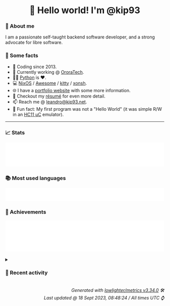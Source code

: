 <!-- README template, populated using this action:
     https://github.com/kip93/kip93/blob/main/.github/workflows/readme.yml. -->

<h1 align="center">👋 Hello world! I'm @kip93</h1> <!-- LOGIN => username -->

### 👤 About me

I am a passionate self-taught backend software developer, and a strong advocate for libre software.


### 💬 Some facts

* 📅 Coding since 2013.
* 💼 Currently working @ [OroraTech](https://ororatech.com/).
* 👨‍💻 [Python](https://github.com/search?q=user%3Akip93&l=python) is ❤️. <!-- LOGIN => username -->
* 💻 [NixOS](https://github.com/NixOS/) /
     [Awesome](https://github.com/awesomeWM/) /
     [kitty](https://github.com/kovidgoyal/kitty/) /
     [xonsh](https://github.com/xonsh/).
* 🌐 I have a [portfolio website](https://kip93.net/) with some more information.
* 📝 Checkout my [résumé](https://kip93.net/resume/) for even more detail.
* 📫 Reach me @ [leandro@kip93.net](mailto:leandro@kip93.net).
* 🎲 Fun fact: My first program was not a "Hello World" (it was simple R/W in an [HC11 µC](https://en.wikipedia.org/wiki/68HC11) emulator).


-----------------------------------------------------------------------------------------------------------------------


### 📈 Stats

![](./stats.svg)


### 📚 Most used languages <!-- by percentage, in decreasing order -->

![](./languages.svg)


### 🏅 Achievements

![](./achievements.svg)


<details> <!-- Last activity -->
<!-- Almost verbatim copy of https://github.com/lowlighter/metrics/blob/latest/source/templates/markdown/partials/activity.ejs, but restructured to be foldable. -->
<summary><h3>📰 Recent activity</h3></summary>

* ➡️ Pushed 3657 commits in [OroraTech/nixpkgs](https://github.com/OroraTech/nixpkgs) on branch `feature/pkgs-native`
  * [#c9cc427](https://github.com/OroraTech/nixpkgs/commit/c9cc427) Merge pull request #254475 from figsoda/unimap

unimap: init at 0.6.0
  * [#e74d1c1](https://github.com/OroraTech/nixpkgs/commit/e74d1c1) Merge pull request #254468 from figsoda/esbuild-config

esbuild-config: init at 1.0.1
  * [#d0d4b80](https://github.com/OroraTech/nixpkgs/commit/d0d4b80) Merge pull request #254466 from figsoda/symbol

symbolicator: init at 23.8.0
  * [#b79cb79](https://github.com/OroraTech/nixpkgs/commit/b79cb79) telepresence2: 2.6.4 -&gt; 2.15.1
  * [#87a9c68](https://github.com/OroraTech/nixpkgs/commit/87a9c68) Merge pull request #254933 from r-ryantm/auto-update/fluent-bit
  * [#e4c9667](https://github.com/OroraTech/nixpkgs/commit/e4c9667) Merge pull request #254490 from Vtec234/master

drat-trim: 2020-06-05 -&gt; 2023-05-22
  * [#ea36f70](https://github.com/OroraTech/nixpkgs/commit/ea36f70) Merge pull request #252499 from Lord-Valen/npm-terser

nodePackages.terser: use buildNpmPackage
  * [#3dea3fb](https://github.com/OroraTech/nixpkgs/commit/3dea3fb) Merge pull request #246336 from ORichterSec/libkcapi

libkcapi: init at 1.4.0
  * [#37ef14a](https://github.com/OroraTech/nixpkgs/commit/37ef14a) Merge pull request #254872 from nyanotech/asdf

ansible-lint: 6.18.0 -&gt; 6.19.0
  * [#02d381a](https://github.com/OroraTech/nixpkgs/commit/02d381a) Merge pull request #254881 from kashw2/scryer-prolog

scryer-prolog: 0.9.1 -&gt; 0.9.2
  * [#a61e23d](https://github.com/OroraTech/nixpkgs/commit/a61e23d) vimPlugins.sg-nvim: fix cargoHash
  * [#5082f1b](https://github.com/OroraTech/nixpkgs/commit/5082f1b) vimPlugins.nvim-treesitter: update grammars
  * [#1390654](https://github.com/OroraTech/nixpkgs/commit/1390654) Merge pull request #254691 from r-ryantm/auto-update/kubevpn

kubevpn: 1.1.36 -&gt; 1.2.0
  * [#cc8fbdf](https://github.com/OroraTech/nixpkgs/commit/cc8fbdf) Merge pull request #254857 from r-ryantm/auto-update/grafana-dash-n-grab

grafana-dash-n-grab: 0.4.5 -&gt; 0.5.0
  * [#7034f28](https://github.com/OroraTech/nixpkgs/commit/7034f28) vimPlugins: update
  * [#db1fb76](https://github.com/OroraTech/nixpkgs/commit/db1fb76) Merge pull request #254907 from MoritzBoehme/add-nvim-plugins

vimPlugins: add several plugins
  * [#a43c736](https://github.com/OroraTech/nixpkgs/commit/a43c736) path-of-building.data: 2.33.5 -&gt; 2.34.0

Diff: https://github.com/PathOfBuildingCommunity/PathOfBuilding/compare/v2.33.5...v2.34.0
  * [#5bfefdc](https://github.com/OroraTech/nixpkgs/commit/5bfefdc) yuzu: 1538 -&gt; 1557, yuzu-ea: 3838 -&gt; 3864
  * [#2c18b21](https://github.com/OroraTech/nixpkgs/commit/2c18b21) Merge pull request #254771 from SuperSandro2000/vim-plugins-cross

vimPlugins.vim-utils: execute check and doc generation in cross compi…
  * [#1940468](https://github.com/OroraTech/nixpkgs/commit/1940468) routinator: 0.12.1 -&gt; 0.12.2
  * *On 18 Sept 2023, 08:13:41*
* ➡️ Pushed 1826 commits in [OroraTech/nixpkgs](https://github.com/OroraTech/nixpkgs) on branch `master`
  * [#7034f28](https://github.com/OroraTech/nixpkgs/commit/7034f28) vimPlugins: update
  * [#db1fb76](https://github.com/OroraTech/nixpkgs/commit/db1fb76) Merge pull request #254907 from MoritzBoehme/add-nvim-plugins

vimPlugins: add several plugins
  * [#a43c736](https://github.com/OroraTech/nixpkgs/commit/a43c736) path-of-building.data: 2.33.5 -&gt; 2.34.0

Diff: https://github.com/PathOfBuildingCommunity/PathOfBuilding/compare/v2.33.5...v2.34.0
  * [#5bfefdc](https://github.com/OroraTech/nixpkgs/commit/5bfefdc) yuzu: 1538 -&gt; 1557, yuzu-ea: 3838 -&gt; 3864
  * [#2c18b21](https://github.com/OroraTech/nixpkgs/commit/2c18b21) Merge pull request #254771 from SuperSandro2000/vim-plugins-cross

vimPlugins.vim-utils: execute check and doc generation in cross compi…
  * [#1940468](https://github.com/OroraTech/nixpkgs/commit/1940468) routinator: 0.12.1 -&gt; 0.12.2
  * [#31bcb71](https://github.com/OroraTech/nixpkgs/commit/31bcb71) Merge pull request #253769 from vinnymeller/init-nvim-remote-containers

vimPlugins.nvim-remote-containers: init at 2023-08-01
  * [#b789453](https://github.com/OroraTech/nixpkgs/commit/b789453) Merge pull request #254689 from Azd325/ruffvscode

vscode-extensions.charliermarsh.ruff: 2023.34.0 -&gt; 2023.38.0
  * [#636cd86](https://github.com/OroraTech/nixpkgs/commit/636cd86) Merge pull request #254841 from r-ryantm/auto-update/pulumictl

pulumictl: 0.0.43 -&gt; 0.0.44
  * [#325b534](https://github.com/OroraTech/nixpkgs/commit/325b534) Merge pull request #254850 from r-ryantm/auto-update/prometheus-redis-exporter

prometheus-redis-exporter: 1.53.0 -&gt; 1.54.0
  * [#00658bf](https://github.com/OroraTech/nixpkgs/commit/00658bf) Merge pull request #254887 from r-ryantm/auto-update/interactsh

interactsh: 1.1.5 -&gt; 1.1.6
  * [#88d3a57](https://github.com/OroraTech/nixpkgs/commit/88d3a57) snazy: 0.51.3 -&gt; 0.52.0

Diff: https://github.com/chmouel/snazy/compare/0.51.3...0.52.0

Changelog: https://github.com/chmouel/snazy/releases/tag/0.52.0
  * [#3295a4b](https://github.com/OroraTech/nixpkgs/commit/3295a4b) Merge pull request #254889 from r-ryantm/auto-update/kora-icon-theme

kora-icon-theme: 1.5.7 -&gt; 1.5.8
  * [#542f5a4](https://github.com/OroraTech/nixpkgs/commit/542f5a4) Merge pull request #254748 from figsoda/snazy

snazy: 0.51.2 -&gt; 0.51.3
  * [#6f8d098](https://github.com/OroraTech/nixpkgs/commit/6f8d098) Merge pull request #254893 from r-ryantm/auto-update/ddccontrol-db

ddccontrol-db: 20230727 -&gt; 20230821
  * [#e01b87f](https://github.com/OroraTech/nixpkgs/commit/e01b87f) Merge pull request #254894 from r-ryantm/auto-update/sshocker

sshocker: 0.3.2 -&gt; 0.3.3
  * [#8d3f8cf](https://github.com/OroraTech/nixpkgs/commit/8d3f8cf) Merge pull request #254902 from r-ryantm/auto-update/wgcf

wgcf: 2.2.18 -&gt; 2.2.19
  * [#2ee6da6](https://github.com/OroraTech/nixpkgs/commit/2ee6da6) Merge pull request #254927 from r-ryantm/auto-update/birdtray

birdtray: 1.11.3 -&gt; 1.11.4
  * [#8d4a5ab](https://github.com/OroraTech/nixpkgs/commit/8d4a5ab) Merge pull request #254929 from r-ryantm/auto-update/speedtest-go

speedtest-go: 1.6.5 -&gt; 1.6.6
  * [#2b62b24](https://github.com/OroraTech/nixpkgs/commit/2b62b24) Merge pull request #254930 from Enzime/update/joplin-desktop

joplin-desktop: 2.11.11 -&gt; 2.12.16
  * *On 18 Sept 2023, 07:49:51*
* ➡️ Pushed 7 commits in [kip93/nixplusplus](https://github.com/kip93/nixplusplus) on branch `main`
  * [#58e9b61](https://github.com/kip93/nixplusplus/commit/58e9b61) Trying random things
  * [#cd4c968](https://github.com/kip93/nixplusplus/commit/cd4c968) Try using latest version of hydra
  * [#6ae939c](https://github.com/kip93/nixplusplus/commit/6ae939c) Try with numbers instead
  * [#6d22d77](https://github.com/kip93/nixplusplus/commit/6d22d77) Remove redundant entris
  * [#b21634b](https://github.com/kip93/nixplusplus/commit/b21634b) Really try to make it static once more
  * [#461f5d0](https://github.com/kip93/nixplusplus/commit/461f5d0) Fix typo
  * [#ccfeffe](https://github.com/kip93/nixplusplus/commit/ccfeffe) Try https instead
  * *On 17 Sept 2023, 22:01:47*
* ➡️ Pushed 8 commits in [kip93/nixplusplus](https://github.com/kip93/nixplusplus) on branch `main`
  * [#2d0c529](https://github.com/kip93/nixplusplus/commit/2d0c529) Try restructuring a bit
  * [#c2fe7cb](https://github.com/kip93/nixplusplus/commit/c2fe7cb) Getting there
  * [#2a88e4a](https://github.com/kip93/nixplusplus/commit/2a88e4a) Change uri format to make hydra happy
Happy hydra, happy Leandro (:
  * [#e0b0efe](https://github.com/kip93/nixplusplus/commit/e0b0efe) Digging through code
  * [#da85abd](https://github.com/kip93/nixplusplus/commit/da85abd) Change the nixexprpath?
  * [#2e293c6](https://github.com/kip93/nixplusplus/commit/2e293c6) Undo that
  * [#a87539f](https://github.com/kip93/nixplusplus/commit/a87539f) Stabbing hydra in the dark
  * [#e33e527](https://github.com/kip93/nixplusplus/commit/e33e527) Try out this hydra thingy
  * *On 17 Sept 2023, 20:01:46*
</details>


<h6 align="right"><em>
    Generated with <a href="https://github.com/lowlighter/metrics/tree/latest/">lowlighter/metrics v3.34.0</a> 🛠️<br> <!-- VERSION => MAJOR.minor.patch -->
    Last updated @ 18 Sept 2023, 08:48:24 / All times UTC ⌚ <!-- meta.generated => DD/MM/YYYY, hh:mm -->
</em></h6>
